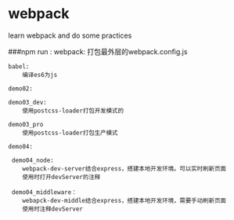 # webpack
learn webpack and do some practices


###npm run :
    webpack: 
        打包最外层的webpack.config.js
        
    babel:  
        编译es6为js
        
    demo02:
        
    demo03_dev:
        使用postcss-loader打包开发模式的
        
    demo03_pro
        使用postcss-loader打包生产模式
        
    demo04:
        
     demo04_node: 
        webpack-dev-server结合express，搭建本地开发环境。可以实时刷新页面
        使用时打开devServer的注释
        
     demo04_middleware：
        webapck-dev-middle结合express，搭建本地开发环境，需要手动刷新页面
        使用时注释devServer